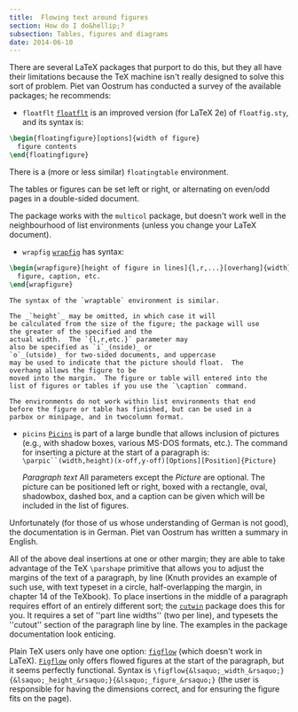 ```yaml
---
title:  Flowing text around figures
section: How do I do&hellip;?
subsection: Tables, figures and diagrams
date: 2014-06-10
---
```


There are several LaTeX packages that purport to do this, but they
all have their limitations because the TeX machine isn't really
designed to solve this sort of problem.  Piet van Oostrum has
conducted a survey of the available packages; he recommends:

- `floatflt` [`floatflt`](https://ctan.org/pkg/floatflt) is an improved version
  (for LaTeX 2e) of `floatfig.sty`, and its syntax is:
```latex
\begin{floatingfigure}[options]{width of figure}
  figure contents
\end{floatingfigure}
```
There is a (more or less similar) `floatingtable`
environment.

The tables or figures can be set left or right, or alternating on
even/odd pages in a double-sided document.

The package works with the `multicol` package, but doesn't work well
in the neighbourhood of list environments (unless you change your
LaTeX document).
- `wrapfig` [`wrapfig`](https://ctan.org/pkg/wrapfig) has syntax:
```latex
\begin{wrapfigure}[height of figure in lines]{l,r,...}[overhang]{width}
  figure, caption, etc.
\end{wrapfigure}
```
    The syntax of the `wraptable` environment is similar.

    The _`height`_ may be omitted, in which case it will
    be calculated from the size of the figure; the package will use
    the greater of the specified and the
    actual width.  The `{l,r,etc.}` parameter may
    also be specified as `i`_(nside)_ or
    `o`_(utside)_ for two-sided documents, and uppercase
    may be used to indicate that the picture should float.  The
    overhang allows the figure to be
    moved into the margin.  The figure or table will entered into the
    list of figures or tables if you use the `\caption` command.

    The environments do not work within list environments that end
    before the figure or table has finished, but can be used in a
    parbox or minipage, and in twocolumn format.
  - `picins` [`Picins`](https://ctan.org/pkg/Picins) is part of a large bundle
    that allows inclusion of pictures (e.g., with shadow boxes,
    various MS-DOS formats, etc.).  The command for inserting a
    picture at the start of a paragraph is:
    `\parpic``(width,height)(x-off,y-off)[Options][Position]{Picture}`

    _Paragraph text_
  All parameters except the _Picture_ are optional.  The picture
  can be positioned left or right, boxed with a rectangle, oval,
  shadowbox, dashed box, and a caption can be given which will be
  included in the list of figures.

  Unfortunately (for those of us whose understanding of German is not
  good), the documentation is in German.  Piet van Oostrum has written
  a summary in English.

All of the above deal insertions at one or other margin; they are able
to take advantage of the TeX `\parshape` primitive that allows
you to adjust the margins of the text of a paragraph, by line (Knuth
provides an example of such use, with text typeset in a circle,
half-overlapping the margin, in chapter&nbsp;14 of the TeXbook).  To
place insertions in the middle of a paragraph requires effort of an
entirely different sort; the [`cutwin`](https://ctan.org/pkg/cutwin) package does this for
you.  It requires a set of ''part line widths'' (two per line), and
typesets the ''cutout'' section of the paragraph line by line.  The
examples in the package documentation look enticing.

Plain TeX users only have one option: [`figflow`](https://ctan.org/pkg/figflow) (which
doesn't work in LaTeX).  [`Figflow`](https://ctan.org/pkg/Figflow) only offers flowed
figures at the start of the paragraph, but it seems perfectly
functional. Syntax is
  `\figflow{&lsaquo;_width_&rsaquo;}{&lsaquo;_height_&rsaquo;}{&lsaquo;_figure_&rsaquo;}`
(the user is responsible for having the dimensions correct, and for
ensuring the figure fits on the page).

